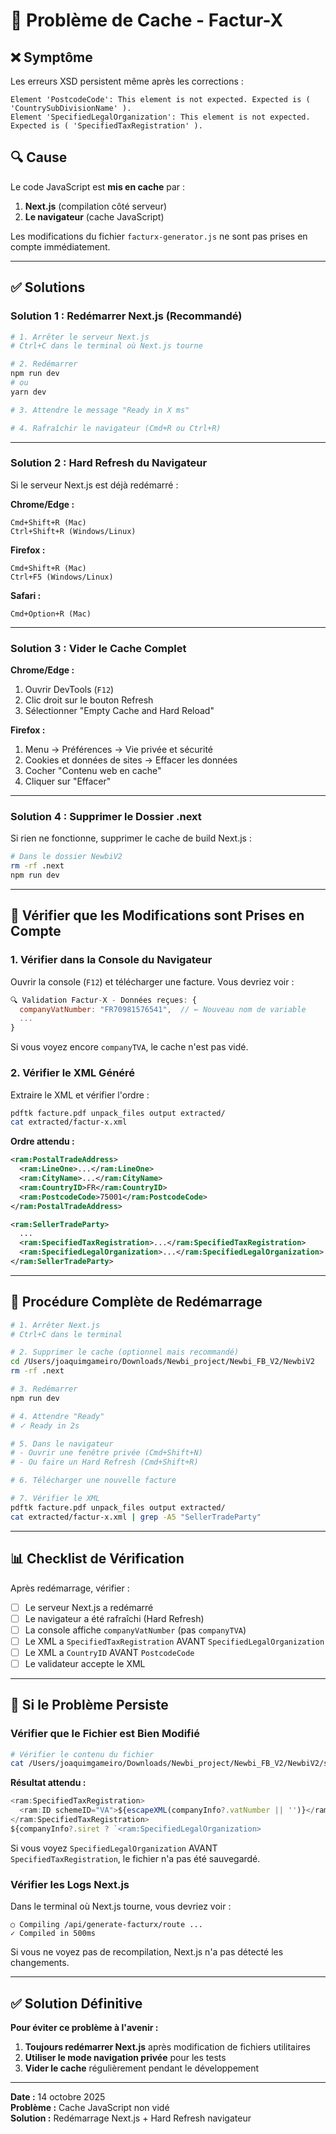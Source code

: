 # 🔄 Problème de Cache - Factur-X

## ❌ Symptôme

Les erreurs XSD persistent même après les corrections :
```
Element 'PostcodeCode': This element is not expected. Expected is ( 'CountrySubDivisionName' ).
Element 'SpecifiedLegalOrganization': This element is not expected. Expected is ( 'SpecifiedTaxRegistration' ).
```

## 🔍 Cause

Le code JavaScript est **mis en cache** par :
1. **Next.js** (compilation côté serveur)
2. **Le navigateur** (cache JavaScript)

Les modifications du fichier `facturx-generator.js` ne sont pas prises en compte immédiatement.

---

## ✅ Solutions

### Solution 1 : Redémarrer Next.js (Recommandé)

```bash
# 1. Arrêter le serveur Next.js
# Ctrl+C dans le terminal où Next.js tourne

# 2. Redémarrer
npm run dev
# ou
yarn dev

# 3. Attendre le message "Ready in X ms"

# 4. Rafraîchir le navigateur (Cmd+R ou Ctrl+R)
```

---

### Solution 2 : Hard Refresh du Navigateur

Si le serveur Next.js est déjà redémarré :

**Chrome/Edge :**
```
Cmd+Shift+R (Mac)
Ctrl+Shift+R (Windows/Linux)
```

**Firefox :**
```
Cmd+Shift+R (Mac)
Ctrl+F5 (Windows/Linux)
```

**Safari :**
```
Cmd+Option+R (Mac)
```

---

### Solution 3 : Vider le Cache Complet

**Chrome/Edge :**
1. Ouvrir DevTools (`F12`)
2. Clic droit sur le bouton Refresh
3. Sélectionner "Empty Cache and Hard Reload"

**Firefox :**
1. Menu → Préférences → Vie privée et sécurité
2. Cookies et données de sites → Effacer les données
3. Cocher "Contenu web en cache"
4. Cliquer sur "Effacer"

---

### Solution 4 : Supprimer le Dossier .next

Si rien ne fonctionne, supprimer le cache de build Next.js :

```bash
# Dans le dossier NewbiV2
rm -rf .next
npm run dev
```

---

## 🧪 Vérifier que les Modifications sont Prises en Compte

### 1. Vérifier dans la Console du Navigateur

Ouvrir la console (`F12`) et télécharger une facture. Vous devriez voir :

```javascript
🔍 Validation Factur-X - Données reçues: {
  companyVatNumber: "FR70981576541",  // ← Nouveau nom de variable
  ...
}
```

Si vous voyez encore `companyTVA`, le cache n'est pas vidé.

### 2. Vérifier le XML Généré

Extraire le XML et vérifier l'ordre :

```bash
pdftk facture.pdf unpack_files output extracted/
cat extracted/factur-x.xml
```

**Ordre attendu :**
```xml
<ram:PostalTradeAddress>
  <ram:LineOne>...</ram:LineOne>
  <ram:CityName>...</ram:CityName>
  <ram:CountryID>FR</ram:CountryID>
  <ram:PostcodeCode>75001</ram:PostcodeCode>
</ram:PostalTradeAddress>

<ram:SellerTradeParty>
  ...
  <ram:SpecifiedTaxRegistration>...</ram:SpecifiedTaxRegistration>
  <ram:SpecifiedLegalOrganization>...</ram:SpecifiedLegalOrganization>
</ram:SellerTradeParty>
```

---

## 🔧 Procédure Complète de Redémarrage

```bash
# 1. Arrêter Next.js
# Ctrl+C dans le terminal

# 2. Supprimer le cache (optionnel mais recommandé)
cd /Users/joaquimgameiro/Downloads/Newbi_project/Newbi_FB_V2/NewbiV2
rm -rf .next

# 3. Redémarrer
npm run dev

# 4. Attendre "Ready"
# ✓ Ready in 2s

# 5. Dans le navigateur
# - Ouvrir une fenêtre privée (Cmd+Shift+N)
# - Ou faire un Hard Refresh (Cmd+Shift+R)

# 6. Télécharger une nouvelle facture

# 7. Vérifier le XML
pdftk facture.pdf unpack_files output extracted/
cat extracted/factur-x.xml | grep -A5 "SellerTradeParty"
```

---

## 📊 Checklist de Vérification

Après redémarrage, vérifier :

- [ ] Le serveur Next.js a redémarré
- [ ] Le navigateur a été rafraîchi (Hard Refresh)
- [ ] La console affiche `companyVatNumber` (pas `companyTVA`)
- [ ] Le XML a `SpecifiedTaxRegistration` AVANT `SpecifiedLegalOrganization`
- [ ] Le XML a `CountryID` AVANT `PostcodeCode`
- [ ] Le validateur accepte le XML

---

## 🚨 Si le Problème Persiste

### Vérifier que le Fichier est Bien Modifié

```bash
# Vérifier le contenu du fichier
cat /Users/joaquimgameiro/Downloads/Newbi_project/Newbi_FB_V2/NewbiV2/src/utils/facturx-generator.js | grep -A3 "SpecifiedTaxRegistration"
```

**Résultat attendu :**
```javascript
<ram:SpecifiedTaxRegistration>
  <ram:ID schemeID="VA">${escapeXML(companyInfo?.vatNumber || '')}</ram:ID>
</ram:SpecifiedTaxRegistration>
${companyInfo?.siret ? `<ram:SpecifiedLegalOrganization>
```

Si vous voyez `SpecifiedLegalOrganization` AVANT `SpecifiedTaxRegistration`, le fichier n'a pas été sauvegardé.

### Vérifier les Logs Next.js

Dans le terminal où Next.js tourne, vous devriez voir :

```
○ Compiling /api/generate-facturx/route ...
✓ Compiled in 500ms
```

Si vous ne voyez pas de recompilation, Next.js n'a pas détecté les changements.

---

## ✅ Solution Définitive

**Pour éviter ce problème à l'avenir :**

1. **Toujours redémarrer Next.js** après modification de fichiers utilitaires
2. **Utiliser le mode navigation privée** pour les tests
3. **Vider le cache** régulièrement pendant le développement

---

**Date :** 14 octobre 2025  
**Problème :** Cache JavaScript non vidé  
**Solution :** Redémarrage Next.js + Hard Refresh navigateur
